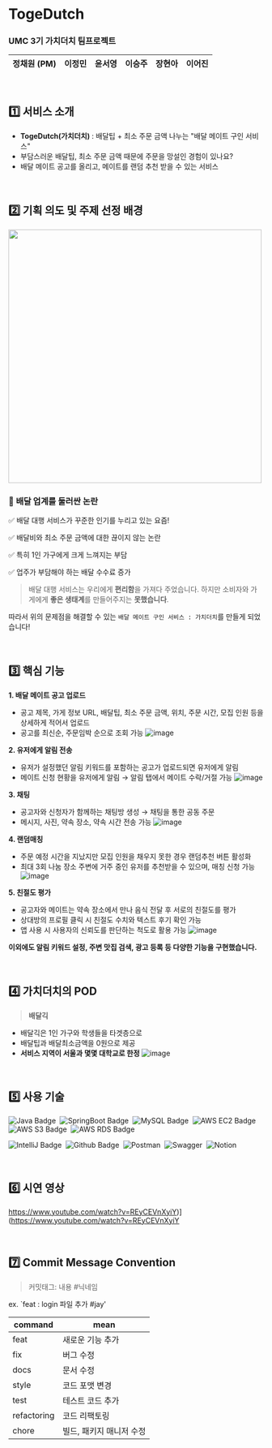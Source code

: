 # TogeDutch
### UMC 3기 가치더치 팀프로젝트 
|정채원 (PM)|이정민|윤서영|이승주|장현아|이어진|
|:------:|:---:|:------:|:---:|:------:|:---:|

<br>

## 1️⃣ 서비스 소개
- **TogeDutch(가치더치)** : 배달팁 + 최소 주문 금액 나누는 "배달 메이트 구인 서비스"
- 부담스러운 배달팁, 최소 주문 금액 때문에 주문을 망설인 경험이 있나요? 
- 배달 메이트 공고를 올리고, 메이트를 랜덤 추천 받을 수 있는 서비스

<br>

## 2️⃣ 기획 의도 및 주제 선정 배경
<img src="https://github.com/UMC-TogeDutch-Project/TogeDutch_BACKEND_JDBC/assets/97737822/fa5a83de-d6c6-437a-9c0e-f9b6f1f69924" width="500" height="500"/>

### 📌 **배달 업계를 둘러싼 논란**

✅  배달 대행 서비스가 꾸준한 인기를 누리고 있는 요즘!

✅ 배달비와 최소 주문 금액에 대한 끊이지 않는 논란

✅ 특히 1인 가구에게 크게 느껴지는 부담

✅ 업주가 부담해야 하는 배달 수수료 증가

> 배달 대행 서비스는 우리에게 **편리함**을 가져다 주었습니다. 
하지만 소비자와 가게에게 **좋은 생태계**를 만들어주지는 **못했습니다**.
> 

따라서 위의 문제점을 해결할 수 있는 `배달 메이트 구인 서비스 : 가치더치`를 만들게 되었습니다!

<br>

## 3️⃣ 핵심 기능
**1. 배달 메이트 공고 업로드**
- 공고 제목, 가게 정보 URL, 배달팁, 최소 주문 금액, 위치, 주문 시간, 모집 인원 등을 상세하게 적어서 업로드
- 공고를 최신순, 주문임박 순으로 조회 가능
![image](https://github.com/UMC-TogeDutch-Project/TogeDutch_BACKEND_JDBC/assets/97737822/eaed7016-174d-4bbb-824a-2953e7ec64a8)


**2. 유저에게 알림 전송**
- 유저가 설정했던 알림 키워드를 포함하는 공고가 업로드되면 유저에게 알림
- 메이트 신청 현황을 유저에게 알림 → 알림 탭에서 메이트 수락/거절 가능
![image](https://github.com/UMC-TogeDutch-Project/TogeDutch_BACKEND_JDBC/assets/97737822/ed2f04da-3ec2-49a3-a319-31d6a0f8fbe5)

**3. 채팅**
- 공고자와 신청자가 함께하는 채팅방 생성 → 채팅을 통한 공동 주문
- 메시지, 사진, 약속 장소, 약속 시간 전송 가능
![image](https://github.com/UMC-TogeDutch-Project/TogeDutch_BACKEND_JDBC/assets/97737822/3372d2f4-4afd-42ab-8f4d-3062a7efa0b0)

**4. 랜덤매칭**
- 주문 예정 시간을 지났지만 모집 인원을 채우지 못한 경우 랜덤추천 버튼 활성화
- 최대 3회 나눔 장소 주변에 거주 중인 유저를 추천받을 수 있으며, 매칭 신청 가능
![image](https://github.com/UMC-TogeDutch-Project/TogeDutch_BACKEND_JDBC/assets/97737822/fdb1e087-d4f3-4fdd-a997-b936cfdb529e)

**5. 친절도 평가**
- 공고자와 메이트는 약속 장소에서 만나 음식 전달 후 서로의 친절도를 평가
- 상대방의 프로필 클릭 시 친절도 수치와 텍스트 후기 확인 가능
- 앱 사용 시 사용자의 신뢰도를 판단하는 척도로 활용 가능
![image](https://github.com/UMC-TogeDutch-Project/TogeDutch_BACKEND_JDBC/assets/97737822/dfedb3a9-3f8a-4b4a-8df6-85f41fc01ed4)

**이외에도 알림 키워드 설정, 주변 맛집 검색, 광고 등록 등 다양한 기능을 구현했습니다.**

<br>

## 4️⃣ 가치더치의 POD
> **배달긱**
> 

- 배달긱은 1인 가구와 학생들을 타겟층으로
- 배달팁과 배달최소금액을 0원으로 제공
- **서비스 지역이 서울과 몇몇 대학교로 한정**
![image](https://github.com/UMC-TogeDutch-Project/TogeDutch_BACKEND_JDBC/assets/97737822/da166bd1-cced-411c-9190-dbf20a7f1e60)

<br>

## 5️⃣ 사용 기술
![Java Badge](https://img.shields.io/badge/Java-007396?style=flat&logo=Java&logoColor=white)&nbsp;
![SpringBoot Badge](https://img.shields.io/badge/Spring&nbsp;Boot-6DB33F?style=flat&logo=SpringBoot&logoColor=white)&nbsp;
![MySQL Badge](https://img.shields.io/badge/MySQL-4479A1?style=flat&logo=MySQL&logoColor=white)&nbsp;
![AWS EC2 Badge](https://img.shields.io/badge/Amazon&nbsp;EC2-FF9900?style=flat&logo=Amazon-EC2&logoColor=white)&nbsp; 
![AWS S3 Badge](https://img.shields.io/badge/Amazon&nbsp;S3-569A31?style=flat&logo=Amazon-S3&logoColor=white)&nbsp; 
![AWS RDS Badge](https://img.shields.io/badge/Amazon&nbsp;RDS-527FFF?style=flat&logo=Amazon-RDS&logoColor=white)&nbsp; 

![IntelliJ Badge](https://img.shields.io/badge/IntelliJ_IDEA-000000?style=flat&logo=IntelliJ-IDEA&logoColor=white)&nbsp; 
![Github Badge](https://img.shields.io/badge/github-181717?style=flat&logo=github&logoColor=white)&nbsp; 
![Postman](https://img.shields.io/badge/Postman-FF6C37?style=flat&logo=Postman&logoColor=white)&nbsp;
![Swagger](https://img.shields.io/badge/Swagger-85EA2D?style=flat&logo=Swagger&logoColor=white)&nbsp;
![Notion](https://img.shields.io/badge/Notion-000000?style=flat&logo=Notion&logoColor=white)&nbsp;

<br>

## 6️⃣ 시연 영상
https://www.youtube.com/watch?v=REyCEVnXyiY)](https://www.youtube.com/watch?v=REyCEVnXyiY

<br>

## 7️⃣ Commit Message Convention

> 커밋태그: 내용 #닉네임

ex. `feat : login 파일 추가 #jay'

| command | mean |
| --- | --- |
| feat | 새로운 기능 추가 |
| fix | 버그 수정 |
| docs | 문서 수정 |
| style | 코드 포맷 변경 |
| test | 테스트 코드 추가 |
| refactoring | 코드 리팩토링 |
| chore | 빌드, 패키지 매니저 수정 |
